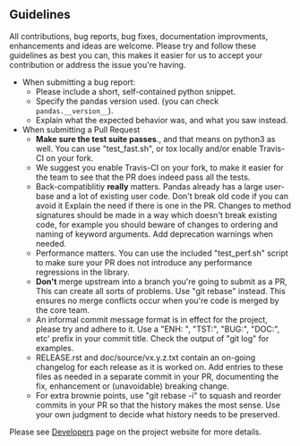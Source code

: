 Guidelines
---

All contributions, bug reports, bug fixes, documentation improvments,
enhancements and ideas are welcome. Please try and follow these guidelines
as best you can, this makes it easier for us to accept your contribution or
address the issue you're having.

- When submitting a bug report:
  - Please include a short, self-contained python snippet.
  - Specify the pandas version used. (you can check `pandas.__version__`).
  - Explain what the expected behavior was, and what you saw instead.
- When submitting a Pull Request
  - **Make sure the test suite passes**., and that means on python3 as well.
    You can use "test_fast.sh", or tox locally and/or enable Travis-CI on your fork.
  - We suggest you enable Travis-CI on your fork, to make it easier for the team
     to see that the PR does indeed pass all the tests.
  - Back-compatiblitiy **really** matters. Pandas already has a large user-base and
    a lot of existing user code. Don't break old code if you can avoid it
    Explain the need if there is one in the PR. 
    Changes to method signatures should be made in a way which doesn't break existing 
    code, for example you should beware of changes to ordering and naming of keyword 
    arguments. Add deprecation warnings when needed.   
  - Performance matters. You can use the included "test_perf.sh"
    script to make sure your PR does not introduce any performance regressions
    in the library.
  - **Don't** merge upstream into a branch you're going to submit as a PR,
    This can create all sorts of problems. Use "git rebase" instead. This ensures
    no merge conflicts occur when you're code is merged by the core team.
  - An informal commit message format is in effect for the project, please try
    and adhere to it. Use a "ENH: ", "TST:", "BUG:", "DOC:", etc' prefix in
    your commit title. Check the output of "git log" for examples.
  - RELEASE.rst and doc/source/vx.y.z.txt contain an on-going changelog for each 
    release as it is worked on. Add entries to these files as needed in
    a separate commit in your PR, documenting the fix, enhancement or (unavoidable)
    breaking change.    
  - For extra brownie points, use "git rebase -i" to squash and reorder
    commits in your PR so that the history makes the most sense. Use your own
    judgment to decide what history needs to be preserved.

Please see [Developers](http://pandas.pydata.org/developers.html) page on
the project website for more details.
